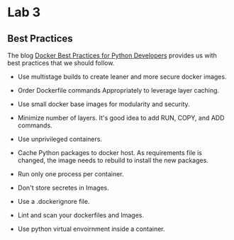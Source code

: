# Lab 3

## Best Practices

The blog [Docker Best Practices for Python Developers](https://testdriven.io/blog/docker-best-practices/) provides us with best practices that we should follow.

+ Use multistage builds to create leaner and more secure docker images.

+ Order Dockerfile commands Appropriately to leverage layer caching.

+ Use small docker base images for modularity and security.

+ Minimize number of layers. It's good idea to add RUN, COPY, and ADD commands.

+ Use unprivileged containers.

+ Cache Python packages to docker host. As requirements file is changed, the image needs to rebuild to install the new packages.

+ Run only one process per container.

+ Don't store secretes in Images.

+ Use a .dockerignore file.

+ Lint and scan your dockerfiles and Images.

+ Use python virtual envoirnment inside a container.
